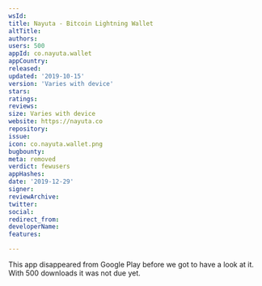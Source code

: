 ```yaml
---
wsId: 
title: Nayuta - Bitcoin Lightning Wallet
altTitle: 
authors: 
users: 500
appId: co.nayuta.wallet
appCountry: 
released: 
updated: '2019-10-15'
version: 'Varies with device'
stars: 
ratings: 
reviews: 
size: Varies with device
website: https://nayuta.co
repository: 
issue: 
icon: co.nayuta.wallet.png
bugbounty: 
meta: removed
verdict: fewusers
appHashes: 
date: '2019-12-29'
signer: 
reviewArchive: 
twitter: 
social: 
redirect_from: 
developerName: 
features: 

---
```


This app disappeared from Google Play before we got to have a look at it. With
500 downloads it was not due yet.
